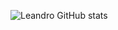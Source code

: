![Leandro GitHub stats](https://github-readme-stats.vercel.app/api?username=LeandroPoletti&show_icons=true&theme=radical)
